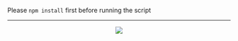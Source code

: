 
Please ```npm install``` first before running the script

<hr>
<p align="center">
  <a href="https://star-history.com/#4levy/Streaming-status&Tips-Discord/Cwelium&Date&theme=dark">
    <img src="https://api.star-history.com/svg?repos=4levy/Streaming-status&type=Date&theme=dark"">
  </a>
</p>
